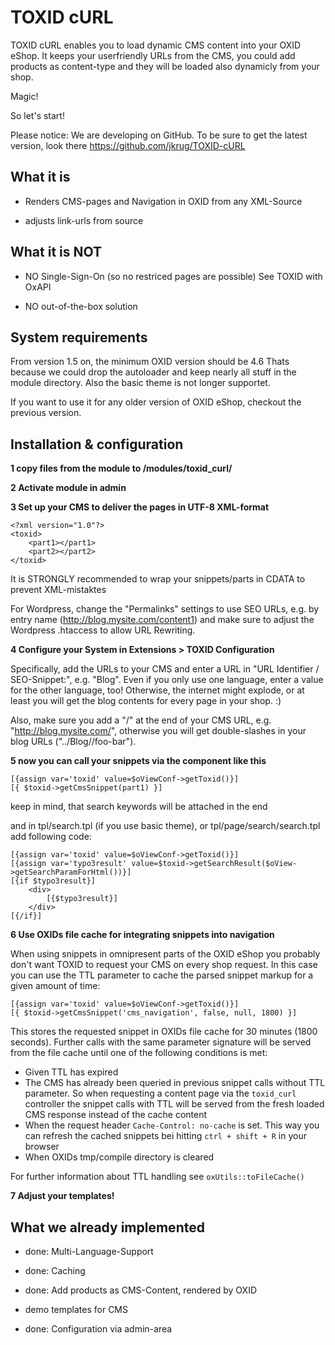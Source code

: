 TOXID cURL
==========
TOXID cURL enables you to load dynamic CMS content into your OXID eShop.
It keeps your userfriendly URLs from the CMS, you could add products as content-type
and they will be loaded also dynamicly from your shop.

Magic!

So let's start!


Please notice: We are developing on GitHub.
To be sure to get the latest version, look there
    https://github.com/jkrug/TOXID-cURL


What it is
----------
*    Renders CMS-pages and Navigation in OXID from any XML-Source

*    adjusts link-urls from source


What it is NOT
--------------
*    NO Single-Sign-On (so no restriced pages are possible)
     See TOXID with OxAPI

*    NO out-of-the-box solution


System requirements
-------------------
From version 1.5 on, the minimum OXID version should be 4.6
Thats because we could drop the autoloader and keep nearly all stuff in the module directory.
Also the basic theme is not longer supportet.

If you want to use it for any older version of OXID eShop, checkout the previous version.

Installation & configuration
----------------------------
**1 copy files from the module to /modules/toxid_curl/**

**2 Activate module in admin**

**3 Set up your CMS to deliver the pages in UTF-8 XML-format**

    <?xml version="1.0"?>
    <toxid>
        <part1></part1>
        <part2></part2>
    </toxid>

It is STRONGLY recommended to wrap your snippets/parts in CDATA to prevent XML-mistaktes

For Wordpress, change the "Permalinks" settings to use SEO URLs, e.g. by entry name (http://blog.mysite.com/content1) and make sure to adjust the Wordpress .htaccess to allow URL Rewriting.

**4 Configure your System in Extensions > TOXID Configuration**

Specifically, add the URLs to your CMS and enter a URL in "URL Identifier / SEO-Snippet:", e.g. "Blog".
Even if you only use one language, enter a value for the other language, too! Otherwise, the internet might explode, 
or at least you will get the blog contents for every page in your shop. :)

Also, make sure you add a "/" at the end of your CMS URL, e.g. "http://blog.mysite.com/", otherwise you will get double-slashes
in your blog URLs ("../Blog//foo-bar").

**5 now you can call your snippets via the component like this**

    [{assign var='toxid' value=$oViewConf->getToxid()}]
    [{ $toxid->getCmsSnippet(part1) }]

keep in mind, that search keywords will be attached in the end

and in tpl/search.tpl (if you use basic theme), or tpl/page/search/search.tpl add following code:

    [{assign var='toxid' value=$oViewConf->getToxid()}]
    [{assign var='typo3result' value=$toxid->getSearchResult($oView->getSearchParamForHtml())}]
    [{if $typo3result}]
        <div>
            [{$typo3result}]
        </div>
    [{/if}]

**6 Use OXIDs file cache for integrating snippets into navigation**

When using snippets in omnipresent parts of the OXID eShop you probably don't want TOXID to request your CMS on every shop request. In this case you can use the TTL parameter to cache the parsed snippet markup for a given amount of time:

    [{assign var='toxid' value=$oViewConf->getToxid()}]
    [{ $toxid->getCmsSnippet('cms_navigation', false, null, 1800) }]

This stores the requested snippet in OXIDs file cache for 30 minutes (1800 seconds). Further calls with the same parameter signature will be served from the file cache until one of the following conditions is met:

*    Given TTL has expired
*    The CMS has already been queried in previous snippet calls without TTL parameter. So when requesting a content page via the `toxid_curl` controller the snippet calls with TTL will be served from the fresh loaded CMS response instead of the cache content
*    When the request header `Cache-Control: no-cache` is set. This way you can refresh the cached snippets bei hitting `ctrl + shift + R` in your browser
*    When OXIDs tmp/compile directory is cleared

For further information about TTL handling see `oxUtils::toFileCache()`

**7 Adjust your templates!**


What we already implemented
----------------------------
*    done: Multi-Language-Support

*    done: Caching

*    done: Add products as CMS-Content, rendered by OXID

*    demo templates for CMS

*    done: Configuration via admin-area
